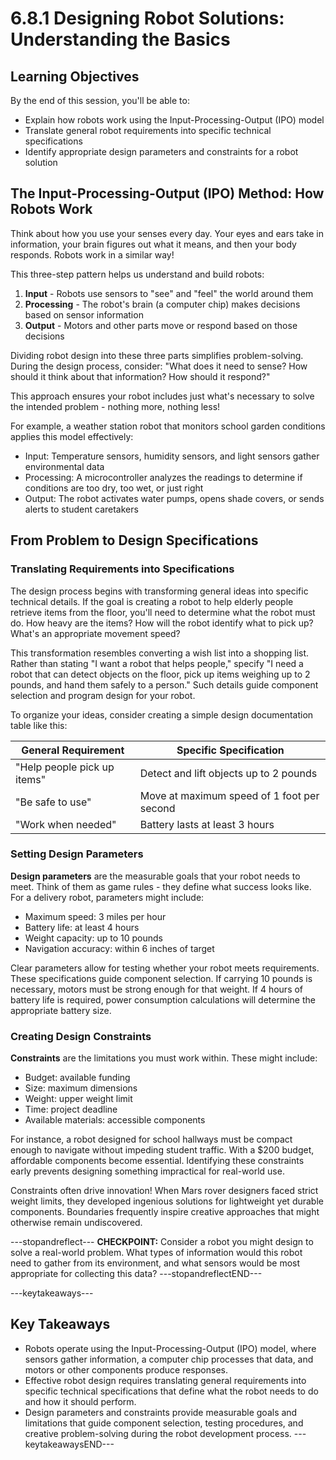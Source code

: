 # 6.8.1 Designing Robot Solutions: Understanding the Basics

## Learning Objectives

By the end of this session, you'll be able to:

- Explain how robots work using the Input-Processing-Output (IPO) model
- Translate general robot requirements into specific technical specifications
- Identify appropriate design parameters and constraints for a robot solution

## The Input-Processing-Output (IPO) Method: How Robots Work

Think about how you use your senses every day. Your eyes and ears take in information, your brain figures out what it means, and then your body responds. Robots work in a similar way!

This three-step pattern helps us understand and build robots:

1. **Input** - Robots use sensors to "see" and "feel" the world around them
2. **Processing** - The robot's brain (a computer chip) makes decisions based on sensor information
3. **Output** - Motors and other parts move or respond based on those decisions

Dividing robot design into these three parts simplifies problem-solving. During the design process, consider: "What does it need to sense? How should it think about that information? How should it respond?"

This approach ensures your robot includes just what's necessary to solve the intended problem - nothing more, nothing less!

For example, a weather station robot that monitors school garden conditions applies this model effectively:

- Input: Temperature sensors, humidity sensors, and light sensors gather environmental data
- Processing: A microcontroller analyzes the readings to determine if conditions are too dry, too wet, or just right
- Output: The robot activates water pumps, opens shade covers, or sends alerts to student caretakers

## From Problem to Design Specifications

### Translating Requirements into Specifications

The design process begins with transforming general ideas into specific technical details. If the goal is creating a robot to help elderly people retrieve items from the floor, you'll need to determine what the robot must do. How heavy are the items? How will the robot identify what to pick up? What's an appropriate movement speed?

This transformation resembles converting a wish list into a shopping list. Rather than stating "I want a robot that helps people," specify "I need a robot that can detect objects on the floor, pick up items weighing up to 2 pounds, and hand them safely to a person." Such details guide component selection and program design for your robot.

To organize your ideas, consider creating a simple design documentation table like this:

| General Requirement | Specific Specification |
|---------------------|------------------------|
| "Help people pick up items" | Detect and lift objects up to 2 pounds |
| "Be safe to use" | Move at maximum speed of 1 foot per second |
| "Work when needed" | Battery lasts at least 3 hours |

### Setting Design Parameters

**Design parameters** are the measurable goals that your robot needs to meet. Think of them as game rules - they define what success looks like. For a delivery robot, parameters might include:
- Maximum speed: 3 miles per hour
- Battery life: at least 4 hours
- Weight capacity: up to 10 pounds
- Navigation accuracy: within 6 inches of target

Clear parameters allow for testing whether your robot meets requirements. These specifications guide component selection. If carrying 10 pounds is necessary, motors must be strong enough for that weight. If 4 hours of battery life is required, power consumption calculations will determine the appropriate battery size.

### Creating Design Constraints

**Constraints** are the limitations you must work within. These might include:
- Budget: available funding
- Size: maximum dimensions
- Weight: upper weight limit
- Time: project deadline
- Available materials: accessible components

For instance, a robot designed for school hallways must be compact enough to navigate without impeding student traffic. With a $200 budget, affordable components become essential. Identifying these constraints early prevents designing something impractical for real-world use.

Constraints often drive innovation! When Mars rover designers faced strict weight limits, they developed ingenious solutions for lightweight yet durable components. Boundaries frequently inspire creative approaches that might otherwise remain undiscovered.

---stopandreflect---
**CHECKPOINT:** Consider a robot you might design to solve a real-world problem. What types of information would this robot need to gather from its environment, and what sensors would be most appropriate for collecting this data?
---stopandreflectEND---

---keytakeaways---
## Key Takeaways

- Robots operate using the Input-Processing-Output (IPO) model, where sensors gather information, a computer chip processes that data, and motors or other components produce responses.
- Effective robot design requires translating general requirements into specific technical specifications that define what the robot needs to do and how it should perform.
- Design parameters and constraints provide measurable goals and limitations that guide component selection, testing procedures, and creative problem-solving during the robot development process.
---keytakeawaysEND---
